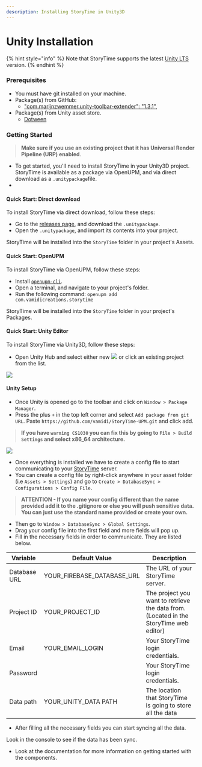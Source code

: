 ```yaml
---
description: Installing StoryTime in Unity3D
---
```


# Unity Installation

{% hint style="info" %}
Note that StoryTime supports the latest [Unity LTS](https://unity3d.com/unity/qa/lts-releases) version.
{% endhint %}

### Prerequisites

* You must have git installed on your machine.
* Package(s) from GitHub:
  * ["com.marijnzwemmer.unity-toolbar-extender": "1.3.1"](https://github.com/marijnz/unity-toolbar-extender),
* Package(s) from Unity asset store.
  * [Dotween](https://assetstore.unity.com/packages/tools/animation/dotween-hotween-v2-27676)

### Getting Started

> **Make sure if you use an existing project that it has Universal Render Pipeline (URP) enabled**.

* To get started, you'll need to install StoryTime in your Unity3D project. StoryTime is available as a package via OpenUPM, and via direct download as a `.unitypackage`file.
*

#### Quick Start: Direct download

To install StoryTime via direct download, follow these steps:

* Go to the [releases page](https://openupm.com/packages/com.vamidicreations.storytime.html), and download the `.unitypackage`.
* Open the `.unitypackage`, and import its contents into your project.

StoryTime will be installed into the `StoryTime` folder in your project's Assets.

#### Quick Start: OpenUPM

To install StoryTime via OpenUPM, follow these steps:

* Install [`openupm-cli`](https://openupm.com/#get-started).
* Open a terminal, and navigate to your project's folder.
* Run the following command: `openupm add com.vamidicreations.storytime`

StoryTime will be installed into the `StoryTime` folder in your project's Packages.

#### Quick Start: Unity Editor

To install StoryTime via Unity3D, follow these steps:

* Open Unity Hub and select either new [![](../../.gitbook/assets/unity\_new\_btn.png)](https://github.com/vamidi/StoryTime-UPM/blob/development/2020.1.6/1/QA/Documentation/images/unity\_new\_btn.png) or click an existing project from the list.

![](../../.gitbook/assets/unity\_hub\_home.png)

#### Unity Setup

* Once Unity is opened go to the toolbar and click on `Window > Package Manager`.
* Press the plus `+` in the top left corner and select `Add package from git URL`. Paste `https://github.com/vamidi/StoryTime-UPM.git` and click add.

> &#x20;**If you have `warning CS1030` you can fix this by going to `File > Build Settings` and select x86\_64 architecture.**

![](../../.gitbook/assets/unity\_package\_install.gif)

* Once everything is installed we have to create a config file to start communicating to your [StoryTime](https://github.com/vamidi/StoryTime) server.
* You can create a config file by right-click anywhere in your asset folder (i.e `Assets > Settings`) and go to `Create > DatabaseSync > Configurations > Config File`.

> &#x20;**ATTENTION - If you name your config different than the name provided add it to the .gitignore or else you will push sensitive data. You can just use the standard name provided or create your own.**

* Then go to `Window > DatabaseSync > Global Settings`.
* Drag your config file into the first field and more fields will pop up.
* Fill in the necessary fields in order to communicate. They are listed below.

| **Variable** | Default Value                 | Description                                                                           |
| ------------ | ----------------------------- | ------------------------------------------------------------------------------------- |
| Database URL | YOUR\_FIREBASE\_DATABASE\_URL | The URL of your StoryTime server.                                                     |
| Project ID   | YOUR\_PROJECT\_ID             | The project you want to retrieve the data from. (Located in the StoryTime web editor) |
| Email        | YOUR\_EMAIL\_LOGIN            | Your StoryTime login credentials.                                                     |
| Password     |                               | Your StoryTime login credentials.                                                     |
| Data path    | YOUR\_UNITY\_DATA PATH        | The location that StoryTime is going to store all the data                            |

* After filling all the necessary fields you can start syncing all the data.

Look in the console to see if the data has been sync.

* Look at the documentation for more information on getting started with the components.

